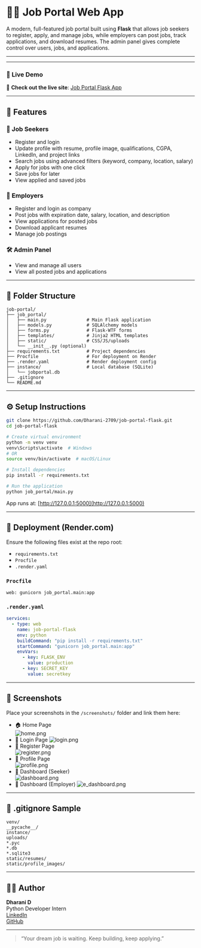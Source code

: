 # 🧑‍💼 Job Portal Web App

A modern, full-featured job portal built using **Flask** that allows job seekers to register, apply, and manage jobs, while employers can post jobs, track applications, and download resumes. The admin panel gives complete control over users, jobs, and applications.

---
---

### 🚀 Live Demo

🔗 **Check out the live site**: [Job Portal Flask App](https://job-portal-flask-xue6.onrender.com)

---
## 🔧 Features

### 👤 Job Seekers
- Register and login
- Update profile with resume, profile image, qualifications, CGPA, LinkedIn, and project links
- Search jobs using advanced filters (keyword, company, location, salary)
- Apply for jobs with one click
- Save jobs for later
- View applied and saved jobs

### 🏢 Employers
- Register and login as company
- Post jobs with expiration date, salary, location, and description
- View applications for posted jobs
- Download applicant resumes
- Manage job postings

### 🛠 Admin Panel
- View and manage all users
- View all posted jobs and applications

---

## 📁 Folder Structure

```
job-portal/
├── job_portal/
│   ├── main.py               # Main Flask application
│   ├── models.py             # SQLAlchemy models
│   ├── forms.py              # Flask-WTF forms
│   ├── templates/            # Jinja2 HTML templates
│   ├── static/               # CSS/JS/uploads
│   └── __init__.py (optional)
├── requirements.txt          # Project dependencies
├── Procfile                  # For deployment on Render
├── .render.yaml              # Render deployment config
├── instance/                 # Local database (SQLite)
│   └── jobportal.db
├── .gitignore
└── README.md
```

---

## ⚙️ Setup Instructions

```bash
git clone https://github.com/Dharani-2709/job-portal-flask.git
cd job-portal-flask

# Create virtual environment
python -m venv venv
venv\Scripts\activate  # Windows
# OR
source venv/bin/activate  # macOS/Linux

# Install dependencies
pip install -r requirements.txt

# Run the application
python job_portal/main.py
```

App runs at: [http://127.0.0.1:5000](http://127.0.0.1:5000)

---

## 🛫 Deployment (Render.com)

Ensure the following files exist at the repo root:
- `requirements.txt`
- `Procfile`
- `.render.yaml`

### `Procfile`
```
web: gunicorn job_portal.main:app
```

### `.render.yaml`
```yaml
services:
  - type: web
    name: job-portal-flask
    env: python
    buildCommand: "pip install -r requirements.txt"
    startCommand: "gunicorn job_portal.main:app"
    envVars:
      - key: FLASK_ENV
        value: production
      - key: SECRET_KEY
        value: secretkey
```

---

## 📸 Screenshots

Place your screenshots in the `/screenshots/` folder and link them here:

- 🏠 Home Page  
![home.png](screenshots/home.png)
- 🔐 Login Page 
![login.png](screenshots/login.png)
- 📝 Register Page  
![register.png](screenshots/register.png)
- 👤 Profile Page  
![profile.png](screenshots/profile.png)
- 💼 Dashboard (Seeker)  
![dashboard.png](screenshots/dashboard.png)
- 💼 Dashboard (Employer)
![e_dashboard.png](screenshots/e_dashboard.png)


---

## 🚫 .gitignore Sample

```
venv/
__pycache__/
instance/
uploads/
*.pyc
*.db
*.sqlite3
static/resumes/
static/profile_images/
```

---

## 👨‍💻 Author

**Dharani D**  
Python Developer Intern  
[LinkedIn](https://www.linkedin.com/in/dharani-d-30a77431b/)  
[GitHub](https://github.com/Dharani-2709)

---

> “Your dream job is waiting. Keep building, keep applying.”

